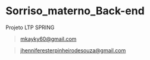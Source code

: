 # Sorriso_materno_Back-end
Projeto LTP SPRING
>mkayky60@gmail.com


>jhenniferesterpinheirodesouza@gmail.com
